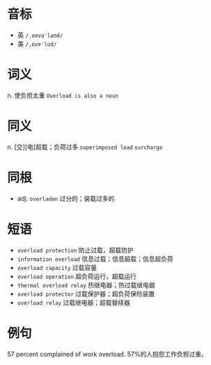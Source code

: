 # 音标

- 英 `/ˌəʊvə'ləʊd/`
- 美 `/,ovɚ'lod/`

# 词义

n. 使负担太重
`Overload is also a noun`

# 同义

n. [交][电]超载；负荷过多
`superimposed load` `surcharge`

# 同根

- adj. `overladen` 过分的；装载过多的

# 短语

- `overload protection` 防止过载，超载防护
- `information overload` 信息过载；信息超载；信息超负荷
- `overload capacity` 过载容量
- `overload operation` 超负荷运行，超载运行
- `thermal overload relay` 热继电器；热过载继电器
- `overload protector` 过载保护器；超负荷保险装置
- `overload relay` 过载继电器；超载替续器

# 例句

57 percent complained of work overload.
57%的人抱怨工作负担过重。


